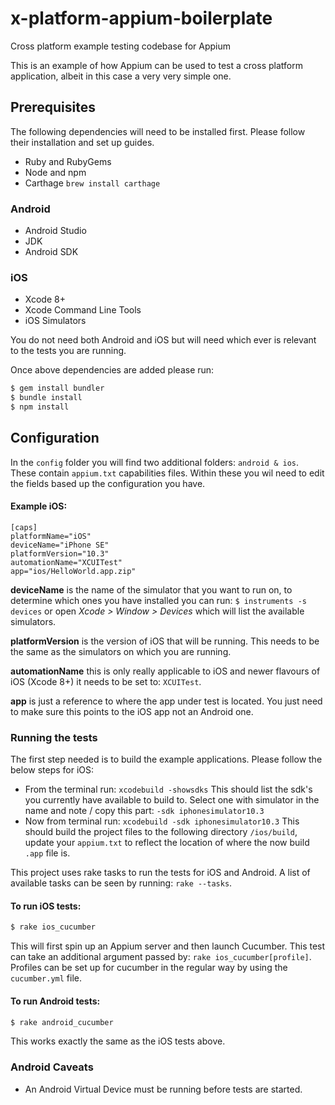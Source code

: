 # x-platform-appium-boilerplate
Cross platform example testing codebase for Appium

This is an example of how Appium can be used to test a cross platform application, albeit in this case a very very simple one.

## Prerequisites

The following dependencies will need to be installed first. Please follow their installation and set up guides.

- Ruby and RubyGems
- Node and npm
- Carthage `brew install carthage`

### Android
- Android Studio
- JDK
- Android SDK

### iOS
- Xcode 8+
- Xcode Command Line Tools
- iOS Simulators

You do not need both Android and iOS but will need which ever is relevant to the tests you are running.

Once above dependencies are added please run:
```sh
$ gem install bundler
$ bundle install
$ npm install
```
## Configuration

In the `config` folder you will find two additional folders: `android & ios`. These contain `appium.txt` capabilities files. Within these you wil need to edit the fields based up the configuration you have.

#### Example iOS:
```
[caps]
platformName="iOS"
deviceName="iPhone SE"
platformVersion="10.3"
automationName="XCUITest"
app="ios/HelloWorld.app.zip"
```
**deviceName** is the name of the simulator that you want to run on, to determine which ones you have installed you can run: `$ instruments -s devices` or open _Xcode > Window > Devices_ which will list the available simulators.

**platformVersion** is the version of iOS that will be running. This needs to be the same as the simulators on which you are running.

**automationName** this is only really applicable to iOS and newer flavours of iOS (Xcode 8+) it needs to be set to: `XCUITest`.

**app** is just a reference to where the app under test is located. You just need to make sure this points to the iOS app not an Android one.

### Running the tests

The first step needed is to build the example applications. Please follow the below steps for iOS:
- From the terminal run: `xcodebuild -showsdks`
This should list the sdk's you currently have available to build to. Select one with simulator in the name and note / copy this part: `-sdk iphonesimulator10.3`
- Now from terminal run: `xcodebuild -sdk iphonesimulator10.3`
This should build the project files to the following directory `/ios/build`, update your `appium.txt` to reflect the location of where the now build `.app` file is.

This project uses rake tasks to run the tests for iOS and Android. A list of available tasks can be seen by running: `rake --tasks`.

#### To run iOS tests:
```sh
$ rake ios_cucumber
```
This will first spin up an Appium server and then launch Cucumber. This test can take an additional argument passed by: `rake ios_cucumber[profile]`. Profiles can be set up for cucumber in the regular way by using the `cucumber.yml` file.

#### To run Android tests:
```sh
$ rake android_cucumber
```
This works exactly the same as the iOS tests above.

### Android Caveats
- An Android Virtual Device must be running before tests are started.
